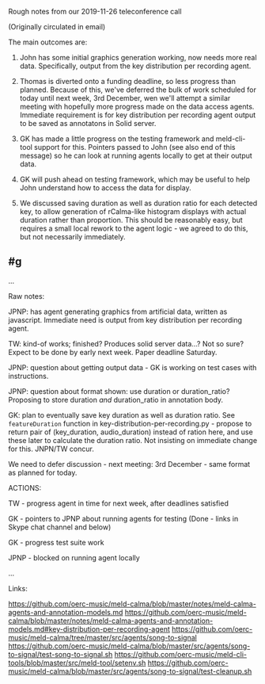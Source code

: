 Rough notes from our 2019-11-26 teleconference call

(Originally circulated in email)

The main outcomes are:

1. John has some initial graphics generation working, now needs more real data.  Specifically, output from the key distribution per recording agent.

2. Thomas is diverted onto a funding deadline, so less progress than planned. Because of this, we've deferred the bulk of work scheduled for today until next week, 3rd December, wen we'll attempt a similar meeting with hopefully more progress made on the data access agents.  Immediate requirement is for key distribution per recording agent output to be saved as annotatons in Solid server.

3. GK has made a little progress on the testing framework and meld-cli-tool support for this.  Pointers passed to John (see also end of this message) so he can look at running agents locally to get at their output data.

4. GK will push ahead on testing framework, which may be useful to help John understand how to access the data for display.

5. We discussed saving duration as well as duration ratio for each detected key, to allow generation of rCalma-like histogram displays with actual duration rather than proportion.  This should be reasonably easy, but requires a small local rework to the agent logic - we agreed to do this, but not necessarily immediately.

#g
-- 

...

Raw notes:

JPNP: has agent generating graphics from artificial data, written as javascript.  Immediate need is output from key distribution per recording agent.

TW: kind-of works; finished?  Produces solid server data...?  Not so sure? Expect to be done by early next week.  Paper deadline Saturday.

JPNP: question about getting output data - GK is working on test cases with instructions.

JPNP: question about format shown: use duration or duration_ratio?  Proposing to store duration *and* duration_ratio in annotation body.

GK:  plan to eventually save key duration as well as duration ratio.  See `featureDuration` function in key-distribution-per-recording.py - propose to return pair of (key_duration, audio_duration) instead of ration here, and use these later to calculate the duration ratio.  Not insisting on immediate change for this.  JNPN/TW concur.

We need to defer discussion - next meeting: 3rd December - same format as planned for today.

ACTIONS:

TW - progress agent in time for next week, after deadlines satisfied

GK - pointers to JPNP about running agents for testing (Done - links in  Skype chat channel and below)

GK - progress test suite work

JPNP - blocked on running agent locally

...

Links:

https://github.com/oerc-music/meld-calma/blob/master/notes/meld-calma-agents-and-annotation-models.md
https://github.com/oerc-music/meld-calma/blob/master/notes/meld-calma-agents-and-annotation-models.md#key-distribution-per-recording-agent
https://github.com/oerc-music/meld-calma/tree/master/src/agents/song-to-signal
https://github.com/oerc-music/meld-calma/blob/master/src/agents/song-to-signal/test-song-to-signal.sh
https://github.com/oerc-music/meld-cli-tools/blob/master/src/meld-tool/setenv.sh
https://github.com/oerc-music/meld-calma/blob/master/src/agents/song-to-signal/test-cleanup.sh



